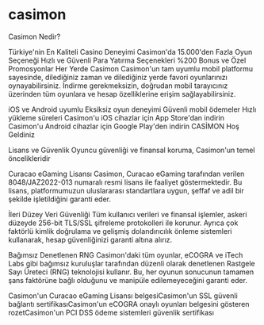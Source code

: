 # casimon
Casimon Nedir?

Türkiye'nin En Kaliteli Casino Deneyimi Casimon'da
15.000'den Fazla Oyun Seçeneği
Hızlı ve Güvenli Para Yatırma Seçenekleri
%200 Bonus ve Özel Promosyonlar
Her Yerde Casimon
Casimon'un tam uyumlu mobil platformu sayesinde, dilediğiniz zaman ve dilediğiniz yerde favori oyunlarınızı oynayabilirsiniz. İndirme gerekmeksizin, doğrudan mobil tarayıcınız üzerinden tüm oyunlara ve hesap özelliklerine erişim sağlayabilirsiniz.

iOS ve Android uyumlu
Eksiksiz oyun deneyimi
Güvenli mobil ödemeler
Hızlı yükleme süreleri
Casimon'u iOS cihazlar için App Store'dan indirin
Casimon'u Android cihazlar için Google Play'den indirin
CASİMON
Hoş Geldiniz


Lisans ve Güvenlik
Oyuncu güvenliği ve finansal koruma, Casimon'un temel öncelikleridir

Curacao eGaming Lisansı
Casimon, Curacao eGaming tarafından verilen 8048/JAZ2022-013 numaralı resmi lisans ile faaliyet göstermektedir. Bu lisans, platformumuzun uluslararası standartlara uygun, şeffaf ve adil bir şekilde işletildiğini garanti eder.

İleri Düzey Veri Güvenliği
Tüm kullanıcı verileri ve finansal işlemler, askeri düzeyde 256-bit TLS/SSL şifreleme protokolleri ile korunur. Ayrıca çok faktörlü kimlik doğrulama ve gelişmiş dolandırıcılık önleme sistemleri kullanarak, hesap güvenliğinizi garanti altına alırız.

Bağımsız Denetlenen RNG
Casimon'daki tüm oyunlar, eCOGRA ve iTech Labs gibi bağımsız kuruluşlar tarafından düzenli olarak denetlenen Rastgele Sayı Üreteci (RNG) teknolojisi kullanır. Bu, her oyunun sonucunun tamamen şans faktörüne bağlı olduğunu ve manipüle edilemeyeceğini garanti eder.

Casimon'un Curacao eGaming Lisansı belgesiCasimon'un SSL güvenli bağlantı sertifikasıCasimon'un eCOGRA onaylı oyunları belgesini gösteren rozetCasimon'un PCI DSS ödeme sistemleri güvenlik sertifikası

